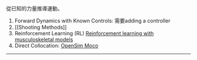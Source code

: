 從已知的力量推導運動。
1. Forward Dynamics with Known Controls: 需要adding a controller
2. [[Shooting Methods]]
3. Reinforcement Learning (RL)  [Reinforcement learning with musculoskeletal models](https://osim-rl.kidzinski.com/)
4. Direct Collocation: [OpenSim Moco](https://opensim-org.github.io/opensim-moco-site/)

---
